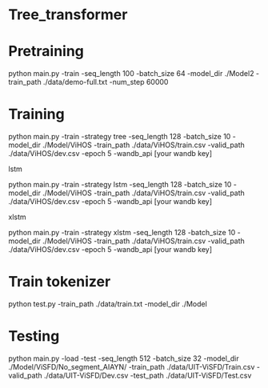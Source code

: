 # Tree_transformer

# Pretraining

python main.py -train -seq_length 100 -batch_size 64 -model_dir ./Model2 -train_path ./data/demo-full.txt -num_step 60000

# Training 
python main.py -train -strategy tree -seq_length 128 -batch_size 10 -model_dir ./Model/ViHOS -train_path ./data/ViHOS/train.csv -valid_path ./data/ViHOS/dev.csv -epoch 5 -wandb_api [your wandb key]

lstm

python main.py -train -strategy lstm -seq_length 128 -batch_size 10 -model_dir ./Model/ViHOS -train_path ./data/ViHOS/train.csv -valid_path ./data/ViHOS/dev.csv -epoch 5 -wandb_api [your wandb key]



xlstm

python main.py -train -strategy xlstm -seq_length 128 -batch_size 10 -model_dir ./Model/ViHOS -train_path ./data/ViHOS/train.csv -valid_path ./data/ViHOS/dev.csv -epoch 5 -wandb_api [your wandb key]


# Train tokenizer
python test.py -train_path ./data/train.txt -model_dir ./Model

# Testing

python main.py -load -test -seq_length 512 -batch_size 32 -model_dir ./Model/ViSFD/No_segment_AIAYN/ -train_path ./data/UIT-ViSFD/Train.csv -valid_path ./data/UIT-ViSFD/Dev.csv -test_path ./data/UIT-ViSFD/Test.csv


